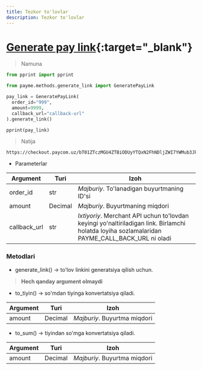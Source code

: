 ```yaml
---
title: Tezkor to'lovlar
description: Tezkor to'lovlar
---
```


<!-- Google tag (gtag.js) -->
<script async src="https://www.googletagmanager.com/gtag/js?id=G-9BRKYLP6BB"></script>
<script>
  window.dataLayer = window.dataLayer || [];
  function gtag(){dataLayer.push(arguments);}
  gtag('js', new Date());

  gtag('config', 'G-9BRKYLP6BB');
</script>

# [Generate pay link](https://github.com/PayTechUz/payme-pkg/blob/master/lib/payme/methods/generate_link.py){:target="_blank"}

> Namuna
```python
from pprint import pprint

from payme.methods.generate_link import GeneratePayLink

pay_link = GeneratePayLink(
  order_id="999",
  amount=9999,
  callback_url="callback-url"
).generate_link()

pprint(pay_link)
```
> Natija
```shell
https://checkout.paycom.uz/bT01ZTczMGU4ZTBiODUyYTQxN2FhNDljZWI7YWMub3JkZXItaWQ9OTk5O2E9OTk5OTtjPXlvdXItY2FsbGJhY2stdXJs
```

- Parameterlar

| Argument     | Turi    | Izoh                                                                                                                                           |
|--------------|---------|------------------------------------------------------------------------------------------------------------------------------------------------|
| order_id     | str     | _Majburiy_. To'lanadigan buyurtmaning ID'si                                                                                                    |
| amount       | Decimal | _Majburiy_. Buyurtmaning miqdori                                                                                                               |
| callback_url | str     | _Ixtiyoriy_. Merchant API uchun to'lovdan keyingi yo'naltiriladigan link. Birlamchi holatda loyiha sozlamalaridan PAYME_CALL_BACK_URL ni oladi |

### Metodlari
- generate_link() -> to'lov linkini generatsiya qilish uchun.
> **Hech qanday argument olmaydi**

- to_tiyin() -> so'mdan tiyinga konvertatsiya qiladi.

| Argument | Turi    | Izoh                         |
|----------|---------|------------------------------|
| amount   | Decimal | _Majburiy_. Buyurtma miqdori |

- to_sum() -> tiyindan so'mga konvertatsiya qiladi.

| Argument | Turi    | Izoh                         |
|----------|---------|------------------------------|
| amount   | Decimal | _Majburiy_. Buyurtma miqdori |

